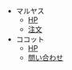 - マルヤス　
  - [HP](http://maru-yasu.com/)
  - [注文](http://maru-yasu.com/contact.html)
- ココット
  - [HP](http://hello-cocotto.com/)
  - [問い合わせ](http://hello-cocotto.com/contact/index.php)
